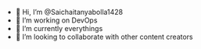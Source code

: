 - 👋 Hi, I’m @Saichaitanyabolla1428
- 🔭 I’m working on DevOps
- 🌱 I’m currently everythings
- 💞️ I’m looking to collaborate with other content creators

<!---
Saichaitanyabolla1428/Saichaitanyabolla1428 is a ✨ special ✨ repository because its `README.md` (this file) appears on your GitHub profile.
You can click the Preview link to take a look at your changes.
--->
